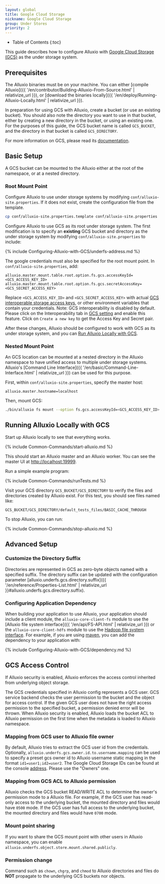 ```yaml
---
layout: global
title: Google Cloud Storage
nickname: Google Cloud Storage
group: Under Stores
priority: 2
---
```


* Table of Contents
{:toc}

This guide describes how to configure Alluxio with [Google Cloud Storage (GCS)](https://cloud.google.com/storage/)
as the under storage system.

## Prerequisites

The Alluxio binaries must be on your machine. You can either
[compile Alluxio]({{ '/en/contributor/Building-Alluxio-From-Source.html' | relativize_url }}), or
[download the binaries locally]({{ '/en/deploy/Running-Alluxio-Locally.html' | relativize_url }}).

In preparation for using GCS with Alluxio, create a bucket (or use an existing bucket). You
should also note the directory you want to use in that bucket, either by creating a new directory in
the bucket, or using an existing one. For the purposes of this guide, the GCS bucket name is called
`GCS_BUCKET`, and the directory in that bucket is called `GCS_DIRECTORY`.

For more information on GCS, please read its
[documentation](https://cloud.google.com/storage/docs/overview).

## Basic Setup

A GCS bucket can be mounted to the Alluxio either at the root of the namespace, or at a nested directory.

### Root Mount Point

Configure Alluxio to use under storage systems by modifying
`conf/alluxio-site.properties`. If it does not exist, create the configuration file from the
template.

```bash
cp conf/alluxio-site.properties.template conf/alluxio-site.properties
```

Configure Alluxio to use GCS as its root under storage system. The first modification is to
specify an **existing** GCS bucket and directory as the under storage system by modifying
`conf/alluxio-site.properties` to include:

{% include Configuring-Alluxio-with-GCS/underfs-address.md %}

The google credentials must also be specified for the root mount point. In
`conf/alluxio-site.properties`, add:

```properties
alluxio.master.mount.table.root.option.fs.gcs.accessKeyId=<GCS_ACCESS_KEY_ID>
alluxio.master.mount.table.root.option.fs.gcs.secretAccessKey=<GCS_SECRET_ACCESS_KEY>
```

Replace `<GCS_ACCESS_KEY_ID>` and `<GCS_SECRET_ACCESS_KEY>` with actual
[GCS interoperable storage access keys](https://console.cloud.google.com/storage/settings),
or other environment variables that contain your credentials.
Note: GCS interoperability is disabled by default. Please click on the Interoperability tab
in [GCS setting](https://console.cloud.google.com/storage/settings) and enable this feature.
Click on `Create a new key` to get the Access Key and Secret pair.

After these changes, Alluxio should be configured to work with GCS as its under storage system, and
you can [Run Alluxio Locally with GCS](#running-alluxio-locally-with-gcs).

### Nested Mount Point

An GCS location can be mounted at a nested directory in the Alluxio namespace to have unified access
to multiple under storage systems. Alluxio's [Command Line Interface]({{ '/en/basic/Command-Line-Interface.html' | relativize_url }}) can be used for this purpose.

First, within `conf/alluxio-site.properties`, specify the master host:
```properties
alluxio.master.hostname=localhost
```

Then, mount GCS:
```bash
./bin/alluxio fs mount --option fs.gcs.accessKeyId=<GCS_ACCESS_KEY_ID> --option fs.gcs.secretAccessKey=<GCS_SECRET_ACCESS_KEY> /gcs gs://GCS_BUCKET/GCS_DIRECTORY
```

## Running Alluxio Locally with GCS

Start up Alluxio locally to see that everything works.

{% include Common-Commands/start-alluxio.md %}

This should start an Alluxio master and an Alluxio worker. You can see the master UI at
[http://localhost:19999](http://localhost:19999).

Run a simple example program:

{% include Common-Commands/runTests.md %}

Visit your GCS directory `GCS_BUCKET/GCS_DIRECTORY` to verify the files
and directories created by Alluxio exist. For this test, you should see files named like:

```
GCS_BUCKET/GCS_DIRECTORY/default_tests_files/BASIC_CACHE_THROUGH
```

To stop Alluxio, you can run:

{% include Common-Commands/stop-alluxio.md %}

## Advanced Setup

### Customize the Directory Suffix

Directories are represented in GCS as zero-byte objects named with a specified suffix. The
directory suffix can be updated with the configuration parameter
[alluxio.underfs.gcs.directory.suffix]({{ '/en/reference/Properties-List.html' | relativize_url }}#alluxio.underfs.gcs.directory.suffix).

### Configuring Application Dependency

When building your application to use Alluxio, your application should include a client module, the
`alluxio-core-client-fs` module to use the
[Alluxio file system interface]({{ '/en/api/FS-API.html' | relativize_url }}) or the
`alluxio-core-client-hdfs` module to use the
[Hadoop file system interface](https://wiki.apache.org/hadoop/HCFS). For example, if you
are using [maven](https://maven.apache.org/), you can add the dependency to your application with:

{% include Configuring-Alluxio-with-GCS/dependency.md %}

## GCS Access Control

If Alluxio security is enabled, Alluxio enforces the access control inherited from underlying object
storage.

The GCS credentials specified in Alluxio config represents a GCS user. GCS service backend checks
the user permission to the bucket and the object for access control. If the given GCS user does not
have the right access permission to the specified bucket, a permission denied error will be thrown.
When Alluxio security is enabled, Alluxio loads the bucket ACL to Alluxio permission on the first
time when the metadata is loaded to Alluxio namespace.

### Mapping from GCS user to Alluxio file owner

By default, Alluxio tries to extract the GCS user id from the credentials. Optionally,
`alluxio.underfs.gcs.owner.id.to.username.mapping` can be used to specify a preset gcs owner id to
Alluxio username static mapping in the format `id1=user1;id2=user2`. The Google Cloud Storage IDs
can be found at the console [address](https://console.cloud.google.com/storage/settings). Please use
the "Owners" one.

### Mapping from GCS ACL to Alluxio permission

Alluxio checks the GCS bucket READ/WRITE ACL to determine the owner's permission mode to a Alluxio
file. For example, if the GCS user has read-only access to the underlying bucket, the mounted
directory and files would have `0500` mode. If the GCS user has full access to the underlying bucket,
the mounted directory and files would have `0700` mode.

### Mount point sharing

If you want to share the GCS mount point with other users in Alluxio namespace, you can enable
`alluxio.underfs.object.store.mount.shared.publicly`.

### Permission change

Command such as `chown`, `chgrp`, and `chmod` to Alluxio directories and files do **NOT** propagate to the underlying
GCS buckets nor objects.

